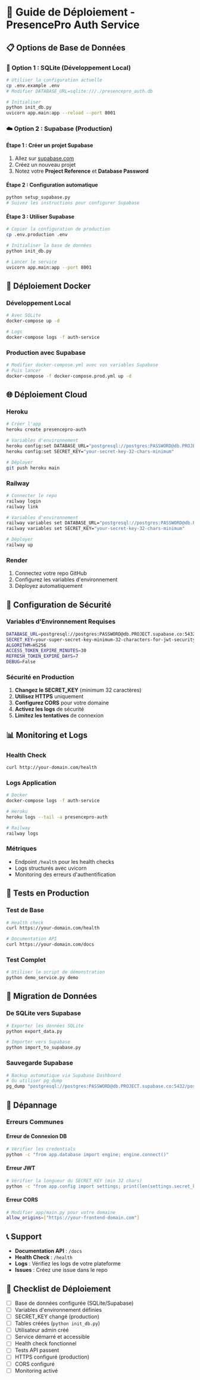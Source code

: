 # 🚀 Guide de Déploiement - PresencePro Auth Service

## 📋 Options de Base de Données

### 🔧 Option 1 : SQLite (Développement Local)
```bash
# Utiliser la configuration actuelle
cp .env.example .env
# Modifier DATABASE_URL=sqlite:///./presencepro_auth.db

# Initialiser
python init_db.py
uvicorn app.main:app --reload --port 8001
```

### ☁️ Option 2 : Supabase (Production)

#### Étape 1 : Créer un projet Supabase
1. Allez sur [supabase.com](https://supabase.com)
2. Créez un nouveau projet
3. Notez votre **Project Reference** et **Database Password**

#### Étape 2 : Configuration automatique
```bash
python setup_supabase.py
# Suivez les instructions pour configurer Supabase
```

#### Étape 3 : Utiliser Supabase
```bash
# Copier la configuration de production
cp .env.production .env

# Initialiser la base de données
python init_db.py

# Lancer le service
uvicorn app.main:app --port 8001
```

## 🐳 Déploiement Docker

### Développement Local
```bash
# Avec SQLite
docker-compose up -d

# Logs
docker-compose logs -f auth-service
```

### Production avec Supabase
```bash
# Modifier docker-compose.yml avec vos variables Supabase
# Puis lancer
docker-compose -f docker-compose.prod.yml up -d
```

## 🌐 Déploiement Cloud

### Heroku
```bash
# Créer l'app
heroku create presencepro-auth

# Variables d'environnement
heroku config:set DATABASE_URL="postgresql://postgres:PASSWORD@db.PROJECT.supabase.co:5432/postgres"
heroku config:set SECRET_KEY="your-secret-key-32-chars-minimum"

# Déployer
git push heroku main
```

### Railway
```bash
# Connecter le repo
railway login
railway link

# Variables d'environnement
railway variables set DATABASE_URL="postgresql://postgres:PASSWORD@db.PROJECT.supabase.co:5432/postgres"
railway variables set SECRET_KEY="your-secret-key-32-chars-minimum"

# Déployer
railway up
```

### Render
1. Connectez votre repo GitHub
2. Configurez les variables d'environnement
3. Déployez automatiquement

## 🔐 Configuration de Sécurité

### Variables d'Environnement Requises
```bash
DATABASE_URL=postgresql://postgres:PASSWORD@db.PROJECT.supabase.co:5432/postgres
SECRET_KEY=your-super-secret-key-minimum-32-characters-for-jwt-security
ALGORITHM=HS256
ACCESS_TOKEN_EXPIRE_MINUTES=30
REFRESH_TOKEN_EXPIRE_DAYS=7
DEBUG=False
```

### Sécurité en Production
1. **Changez le SECRET_KEY** (minimum 32 caractères)
2. **Utilisez HTTPS** uniquement
3. **Configurez CORS** pour votre domaine
4. **Activez les logs** de sécurité
5. **Limitez les tentatives** de connexion

## 📊 Monitoring et Logs

### Health Check
```bash
curl http://your-domain.com/health
```

### Logs Application
```bash
# Docker
docker-compose logs -f auth-service

# Heroku
heroku logs --tail -a presencepro-auth

# Railway
railway logs
```

### Métriques
- Endpoint `/health` pour les health checks
- Logs structurés avec uvicorn
- Monitoring des erreurs d'authentification

## 🧪 Tests en Production

### Test de Base
```bash
# Health check
curl https://your-domain.com/health

# Documentation API
curl https://your-domain.com/docs
```

### Test Complet
```bash
# Utiliser le script de démonstration
python demo_service.py demo
```

## 🔄 Migration de Données

### De SQLite vers Supabase
```bash
# Exporter les données SQLite
python export_data.py

# Importer vers Supabase
python import_to_supabase.py
```

### Sauvegarde Supabase
```bash
# Backup automatique via Supabase Dashboard
# Ou utiliser pg_dump
pg_dump "postgresql://postgres:PASSWORD@db.PROJECT.supabase.co:5432/postgres" > backup.sql
```

## 🚨 Dépannage

### Erreurs Communes

#### Erreur de Connexion DB
```bash
# Vérifier les credentials
python -c "from app.database import engine; engine.connect()"
```

#### Erreur JWT
```bash
# Vérifier la longueur du SECRET_KEY (min 32 chars)
python -c "from app.config import settings; print(len(settings.secret_key))"
```

#### Erreur CORS
```bash
# Modifier app/main.py pour votre domaine
allow_origins=["https://your-frontend-domain.com"]
```

## 📞 Support

- **Documentation API** : `/docs`
- **Health Check** : `/health`
- **Logs** : Vérifiez les logs de votre plateforme
- **Issues** : Créez une issue dans le repo

## 🎯 Checklist de Déploiement

- [ ] Base de données configurée (SQLite/Supabase)
- [ ] Variables d'environnement définies
- [ ] SECRET_KEY changé (production)
- [ ] Tables créées (`python init_db.py`)
- [ ] Utilisateur admin créé
- [ ] Service démarré et accessible
- [ ] Health check fonctionnel
- [ ] Tests API passent
- [ ] HTTPS configuré (production)
- [ ] CORS configuré
- [ ] Monitoring activé
